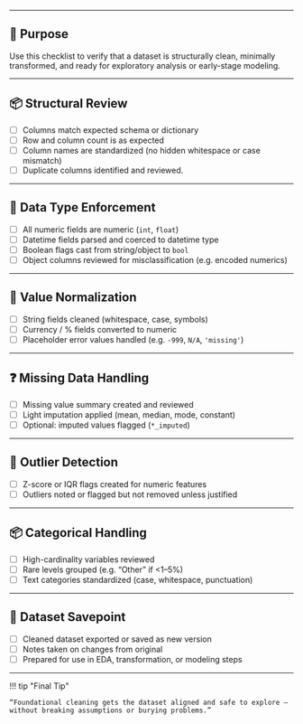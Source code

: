 ___
## 🎯 Purpose

Use this checklist to verify that a dataset is structurally clean, minimally transformed, and ready for exploratory analysis or early-stage modeling.

---

## 📦 Structural Review

* [ ] Columns match expected schema or dictionary
* [ ] Row and column count is as expected
* [ ] Column names are standardized (no hidden whitespace or case mismatch)
 * [ ] Duplicate columns identified and reviewed.

---

## 🔢 Data Type Enforcement

* [ ] All numeric fields are numeric (`int`, `float`)
* [ ] Datetime fields parsed and coerced to datetime type
* [ ] Boolean flags cast from string/object to `bool`
* [ ] Object columns reviewed for misclassification (e.g. encoded numerics)

---

## 🧹 Value Normalization

* [ ] String fields cleaned (whitespace, case, symbols)
* [ ] Currency / % fields converted to numeric
* [ ] Placeholder error values handled (e.g. `-999`, `N/A`, `'missing'`)

---

## ❓ Missing Data Handling

* [ ] Missing value summary created and reviewed
* [ ] Light imputation applied (mean, median, mode, constant)
* [ ] Optional: imputed values flagged (`*_imputed`)

---

## 📏 Outlier Detection

* [ ] Z-score or IQR flags created for numeric features
* [ ] Outliers noted or flagged but not removed unless justified

---

## 📦 Categorical Handling

* [ ] High-cardinality variables reviewed
* [ ] Rare levels grouped (e.g. “Other” if <1–5%)
* [ ] Text categories standardized (case, whitespace, punctuation)

---

## 💾 Dataset Savepoint

* [ ] Cleaned dataset exported or saved as new version
* [ ] Notes taken on changes from original
* [ ] Prepared for use in EDA, transformation, or modeling steps

---

!!! tip "Final Tip"

    “Foundational cleaning gets the dataset aligned and safe to explore — without breaking assumptions or burying problems.”
